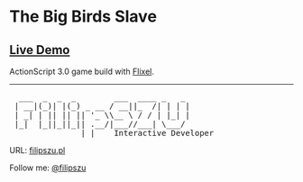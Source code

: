 The Big Birds Slave
===
[Live Demo](http://demo.filipszu.pl/TBBS/)
---
ActionScript 3.0 game build with [Flixel](http://flixel.org).
***
<pre>
  ___  _  _  _        ___  ____ _   _ 
 | __|(_)| |(_) _ __ / __||_  /| | | |
 | _| | || || || '_ \\__ \ / / | |_| |
 |_|  |_||_||_|| .__/|___//___| \___/ 
               |_|    Interactive Developer
</pre>
URL: [filipszu.pl](http://www.filipszu.pl/)

Follow me: [@filipszu](https://twitter.com/filipszu)
